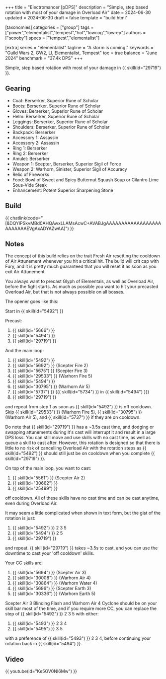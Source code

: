 +++
title = "Electromancer [pDPS]"
description = "Simple, step based rotation with most of your damage in Overload Air"
date = 2024-06-30
updated = 2024-06-30
draft = false
template = "build.html"

[taxonomies]
categories = ["group"]
tags = ["power","elementalist","tempest","hot","lowcog","lowrep"]
authors = ["scooby"]
specs = ["tempest","elementalist"]

[extra]
series = "elementalist"
tagline = "A storm is coming."
keywords = "Guild Wars 2, GW2, LI, Elementalist, Tempest"
toc = true
balance = "June 2024"
benchmark = "37.4k DPS"
+++

Simple, step based rotation with most of your damage in {{ skill(id="29719") }}.

## Gearing

- Coat: Berserker, Superior Rune of Scholar
- Boots: Berserker, Superior Rune of Scholar
- Gloves: Berserker, Superior Rune of Scholar
- Helm: Berserker, Superior Rune of Scholar
- Leggings: Berserker, Superior Rune of Scholar
- Shoulders: Berserker, Superior Rune of Scholar
- Backpack: Berserker
- Accessory 1: Assassin
- Accessory 2: Assassin
- Ring 1: Berserker
- Ring 2: Berserker
- Amulet: Berserker
- Weapon 1: Scepter, Berserker, Superior Sigil of Force
- Weapon 2: Warhorn, Sinister, Superior Sigil of Accuracy
- Relic of Fireworks
- Food: Bowl of Sweet and Spicy Butternut Squash Soup or Cilantro Lime Sous-Vide Steak
- Enhancement: Potent Superior Sharpening Stone

## Build

{{ chatlink(code="[&DQYlPSkvMBd0AHQAwxLLAMsAcwC+AVABJgAAAAAAAAAAAAAAAAAAAAAAAAAEVgAxADYAZwAA]") }}

## Notes

The concept of this build relies on the trait Fresh Air resetting the cooldown of Air Attunement whenever you hit a critical hit. The build will crit cap with Fury, and it is pretty much guaranteed that you will reset it as soon as you exit Air Attunement.

You always want to precast Glyph of Elementals, as well as Overload Air, before the fight starts. As much as possible you want to hit your precasted Overload Air, but that is not always possible on all bosses.

The opener goes like this:

Start in {{ skill(id="5492") }}

Precast:
1. {{ skill(id="5666") }}
1. {{ skill(id="5494") }}
1. {{ skill(id="29719") }}

And the main loop:
1. {{ skill(id="5492") }}
1. {{ skill(id="5692") }} (Scepter Fire 2)
1. {{ skill(id="5675") }} (Scepter Fire 3)
1. {{ skill(id="29533") }} (Warhorn Fire 5)
1. {{ skill(id="5494") }}
1. {{ skill(id="30795") }} (Warhorn Air 5)
1. {{ skill(id="5737") }} ({{ skill(id="5734") }} in {{ skill(id="5494") }})
1. {{ skill(id="29719") }}

and repeat from step 1 as soon as {{ skill(id="5492") }} is off cooldown. Skip {{ skill(id="29533") }} (Warhorn Fire 5), {{ skill(id="30795") }} (Warhorn Air 5), and {{ skill(id="5737") }} if they are on cooldown.

Do note that {{ skill(id="29719") }} has a ~3.5s cast time, and dodging or swapping attunements during it's cast will interrupt it and result in a large DPS loss. You can still move and use skills with no cast time, as well as queue a skill to cast after. However, this rotation is designed so that there is little to no risk of cancelling Overload Air with the rotation steps as {{ skill(id="5492") }} should still just be on cooldown when you complete {{ skill(id="29719") }}.

On top of the main loop, you want to cast:
1. {{ skill(id="5561") }} (Scepter Air 2)
1. {{ skill(id="30662") }}
1. {{ skill(id="25499") }}

off cooldown. All of these skills have no cast time and can be cast anytime, even during Overload Air.

It may seem a little complicated when shown in text form, but the gist of the rotation is just:
1. {{ skill(id="5492") }} 2 3 5
1. {{ skill(id="5494") }} 2 5
1. {{ skill(id="29719") }}

and repeat. {{ skill(id="29719") }} takes ~3.5s to cast, and you can use the downtime to cast your 'off cooldown' skills.

Your CC skills are:
1. {{ skill(id="5694") }} (Scepter Air 3)
1. {{ skill(id="30008") }} (Warhorn Air 4)
1. {{ skill(id="30864") }} (Warhorn Water 4)
1. {{ skill(id="5696") }} (Scepter Earth 3)
1. {{ skill(id="30336") }} (Warhorn Earth 5)

Scepter Air 3 Blinding Flash and Warhorn Air 4 Cyclone should be on your skill bar most of the time, and if you require more CC, you can replace the step of {{ skill(id="5492") }} 2 3 5 with either:
1. {{ skill(id="5493") }} 2 3 4
1. {{ skill(id="5495") }} 3 5

with a preference of {{ skill(id="5493") }} 2 3 4, before continuing your rotation back in {{ skill(id="5494") }}.

## Video

{{ youtube(id="Ke5GV0NI6Mw") }}

